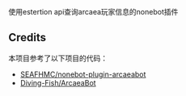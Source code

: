 使用estertion api查询arcaea玩家信息的nonebot插件

## Credits
本项目参考了以下项目的代码：
- [SEAFHMC/nonebot-plugin-arcaeabot](https://github.com/SEAFHMC/nonebot-plugin-arcaeabot)
- [Diving-Fish/ArcaeaBot](https://github.com/Diving-Fish/ArcaeaBot)
